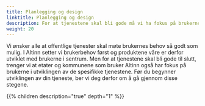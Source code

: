 ```yaml
---
title: Planlegging og design
linktitle: Planlegging og design
description: For at tjenestene skal bli gode må vi ha fokus på brukernes behov.
weight: 20
---
```


Vi ønsker alle at offentlige tjenester skal møte brukernes behov så godt som mulig. 
I Altinn setter vi brukerbehov først og produktene våre er derfor utviklet med brukerne i sentrum. Men for at tjenestene skal bli gode til slutt, trenger vi at etater og kommunene som bruker Altinn også har fokus på brukerne i utviklingen av de spesifikke tjenestene. Før du begynner utviklingen av din tjeneste, ber vi deg derfor om å gå gjennom disse stegene. 

{{% children description="true" depth="1" %}}
